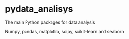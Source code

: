 # pydata_analisys
The main Python packages for data analysis

Numpy, pandas, matplotlib, scipy, scikit-learn and seaborn
